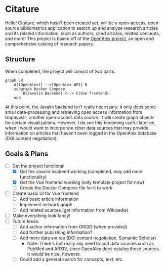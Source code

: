 # Citature

Hello! Citature, which hasn't been created yet, will be a open-access, open-source bibliometrics application to search up and analyze research articles and its related information, such as authors, cited articles, related concepts, and more! This project is based off of the [OpenAlex project](https://openalex.org/), an open and comprehensive catalog of research papers.

## Structure

When completed, the project will consist of two parts:
```mermaid
graph LR
    A[(OpenAlex)] -->|OpenAlex API| B
    subgraph Docker Compose
        B(Javalin Backend) <--> C(Vue frontend)
    end
```

At this point, the Javalin backend isn't really necessary; it only does some small data-processing and retrieving open access information from Unpaywall, another open-access data source. It *will* create graph objects for certain visualizations. However, I do see this becoming useful later on, when I would want to incorporate other data sources that may provide information on articles that haven't been logged in the OpenAlex database (DOI content negotiation).

## Goals & Plans
- [ ] Get the project functional
  - [x] Get the Javalin backend working (completed, may add more functionality)
  - [x] Get the Vue frontend working (only template project for now)
  - [ ] Create the Docker Compose file for it to work
- [ ] Create basic UI for Vue frontend
  - [ ] Add basic article information
  - [ ] Implement network graph
  - [ ] Add related sources (get information from Wikipedia)
- [ ] Make everything look fancy!
- [ ] Future Ideas:
  - [ ] Add author information from ORCID (when provided)
  - [ ] Add further publishing information?
  - [ ] Add more data source (DOI content negotiation, Semantic Scholar)
    - Note: There's not really any need to add data sources such as PubMed and ARXIV, since OpenAlex does catalog these sources. It *would* be nice, however.
  - [ ] Could add a general search for concepts, text, etc.
